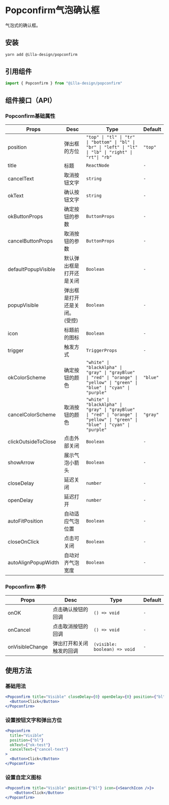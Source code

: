 # Popconfirm气泡确认框

气泡式的确认框。

## 安装

```bash
yarn add @illa-design/popconfirm
```

## 引用组件

```jsx
import { Popconfirm } from "@illa-design/popconfirm"
```

## 组件接口（API）

### Popconfirm基础属性

| Props               | Desc                         | Type                                                         | Default  |
| ------------------- | ---------------------------- | ------------------------------------------------------------ | -------- |
| position            | 弹出框的方位                 | `"top" \| "tl" \| "tr" \| "bottom" \| "bl" \| "br" \| "left" \| "lt" \| "lb" \| "right" \| "rt"\| "rb" ` | `"top"`  |
| title               | 标题                         | `ReactNode`                                                  | `-`      |
| cancelText          | 取消按钮文字                 | `string`                                                     | `-`      |
| okText              | 确认按钮文字                 | `string`                                                     | `-`      |
| okButtonProps       | 确定按钮的参数               | `ButtonProps `                                               | `-`      |
| cancelButtonProps   | 取消按钮的参数               | `ButtonProps `                                               | `-`      |
| defaultPopupVisible | 默认弹出框是打开还是关闭     | `Boolean `                                                   | `-`      |
| popupVisible        | 弹出框是打开还是关闭。(受控) | `Boolean `                                                   | `-`      |
| icon                | 标题前的图标                 | `Boolean `                                                   | `-`      |
| trigger             | 触发方式                     | `TriggerProps `                                              | `-`      |
| okColorScheme       | 确定按钮的颜色               | `"white" \| "blackAlpha" \| "gray" \| "grayBlue" \| "red" \| "orange" \| "yellow" \| "green" \| "blue" \| "cyan" \| "purple" ` | `"blue"` |
| cancelColorScheme   | 取消按钮的颜色               | `"white" \| "blackAlpha" \| "gray" \| "grayBlue" \| "red" \| "orange" \| "yellow" \| "green" \| "blue" \| "cyan" \| "purple" ` | `"gray"` |
| clickOutsideToClose | 点击外部关闭                 | `Boolean `                                                   | `-`      |
| showArrow           | 展示气泡小箭头               | `Boolean `                                                   | `-`      |
| closeDelay          | 延迟关闭                     | `number `                                                    | `-`      |
| openDelay           | 延迟打开                     | `number `                                                    | `-`      |
| autoFitPosition     | 自动适应气泡位置             | `Boolean `                                                   | `-`      |
| closeOnClick        | 点击可关闭                   | `Boolean `                                                   | `-`      |
| autoAlignPopupWidth | 自动对齐气泡宽度             | `Boolean `                                                   | `-`      |

### Popconfirm 事件

| Props           | Desc                     | Type                         | Default |
| --------------- | ------------------------ | ---------------------------- | ------- |
| onOK            | 点击确认按钮的回调       | `() => void`                 | `-`     |
| onCancel        | 点击取消按钮的回调       | `() => void`                 | `-`     |
| onVisibleChange | 弹出打开和关闭触发的回调 | `(visible: boolean) => void` | `-`     |

## 使用方法

### 基础用法

```jsx
<Popconfirm title="Visible" closeDelay={0} openDelay={0} position={"bl"}>
  <Button>Click</Button>
</Popconfirm>
```

### 设置按钮文字和弹出方位

```jsx
<Popconfirm
  title="Visible"
  position={"bl"}
  okText={"ok-test"}
  cancelText={"cancel-text"}
>
  <Button>Click</Button>
</Popconfirm>
```

### 设置自定义图标

```jsx
<Popconfirm title="Visible" position={"bl"} icon={<SearchIcon />}>
    <Button>Click</Button>
</Popconfirm>
```
